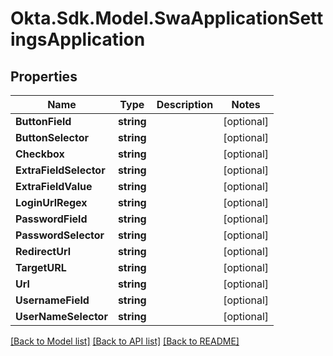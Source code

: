 # Okta.Sdk.Model.SwaApplicationSettingsApplication

## Properties

Name | Type | Description | Notes
------------ | ------------- | ------------- | -------------
**ButtonField** | **string** |  | [optional] 
**ButtonSelector** | **string** |  | [optional] 
**Checkbox** | **string** |  | [optional] 
**ExtraFieldSelector** | **string** |  | [optional] 
**ExtraFieldValue** | **string** |  | [optional] 
**LoginUrlRegex** | **string** |  | [optional] 
**PasswordField** | **string** |  | [optional] 
**PasswordSelector** | **string** |  | [optional] 
**RedirectUrl** | **string** |  | [optional] 
**TargetURL** | **string** |  | [optional] 
**Url** | **string** |  | [optional] 
**UsernameField** | **string** |  | [optional] 
**UserNameSelector** | **string** |  | [optional] 

[[Back to Model list]](../README.md#documentation-for-models) [[Back to API list]](../README.md#documentation-for-api-endpoints) [[Back to README]](../README.md)

